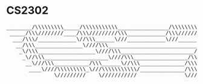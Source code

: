 # CS2302
<pre>
________/\\\\\\\\\_____/\\\\\\\\\\\________________/\\\\\\\\\_________/\\\\\\\\\\______/\\\\\\\_______/\\\\\\\\\_____        
 _____/\\\////////____/\\\/////////\\\____________/\\\///////\\\_____/\\\///////\\\___/\\\/////\\\___/\\\///////\\\___       
  ___/\\\/____________\//\\\______\///____________\///______\//\\\___\///______/\\\___/\\\____\//\\\_\///______\//\\\__      
   __/\\\_______________\////\\\_____________________________/\\\/___________/\\\//___\/\\\_____\/\\\___________/\\\/___     
    _\/\\\__________________\////\\\_______________________/\\\//____________\////\\\__\/\\\_____\/\\\________/\\\//_____    
     _\//\\\____________________\////\\\_________________/\\\//__________________\//\\\_\/\\\_____\/\\\_____/\\\//________   
      __\///\\\___________/\\\______\//\\\______________/\\\/____________/\\\______/\\\__\//\\\____/\\\____/\\\/___________  
       ____\////\\\\\\\\\_\///\\\\\\\\\\\/______________/\\\\\\\\\\\\\\\_\///\\\\\\\\\/____\///\\\\\\\/____/\\\\\\\\\\\\\\\_ 
        _______\/////////____\///////////_______________\///////////////____\/////////________\///////_____\///////////////__
</pre>
